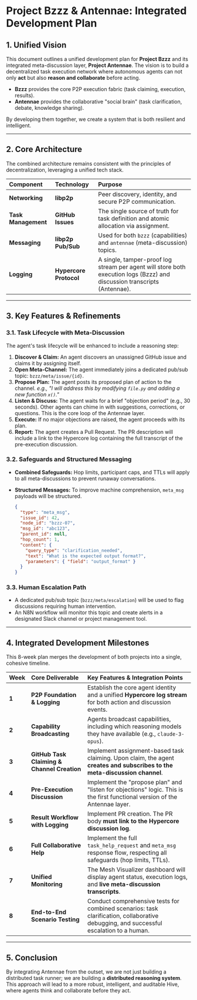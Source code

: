 # Project Bzzz & Antennae: Integrated Development Plan

## 1. Unified Vision

This document outlines a unified development plan for **Project Bzzz** and its integrated meta-discussion layer, **Project Antennae**. The vision is to build a decentralized task execution network where autonomous agents can not only **act** but also **reason and collaborate** before acting.

-   **Bzzz** provides the core P2P execution fabric (task claiming, execution, results).
-   **Antennae** provides the collaborative "social brain" (task clarification, debate, knowledge sharing).

By developing them together, we create a system that is both resilient and intelligent.

---

## 2. Core Architecture

The combined architecture remains consistent with the principles of decentralization, leveraging a unified tech stack.

| Component | Technology | Purpose |
| :--- | :--- | :--- |
| **Networking** | **libp2p** | Peer discovery, identity, and secure P2P communication. |
| **Task Management** | **GitHub Issues** | The single source of truth for task definition and atomic allocation via assignment. |
| **Messaging** | **libp2p Pub/Sub** | Used for both `bzzz` (capabilities) and `antennae` (meta-discussion) topics. |
| **Logging** | **Hypercore Protocol** | A single, tamper-proof log stream per agent will store both execution logs (Bzzz) and discussion transcripts (Antennae). |

---

## 3. Key Features & Refinements

### 3.1. Task Lifecycle with Meta-Discussion

The agent's task lifecycle will be enhanced to include a reasoning step:

1.  **Discover & Claim:** An agent discovers an unassigned GitHub issue and claims it by assigning itself.
2.  **Open Meta-Channel:** The agent immediately joins a dedicated pub/sub topic: `bzzz/meta/issue/{id}`.
3.  **Propose Plan:** The agent posts its proposed plan of action to the channel. *e.g., "I will address this by modifying `file.py` and adding a new function `x()`."*
4.  **Listen & Discuss:** The agent waits for a brief "objection period" (e.g., 30 seconds). Other agents can chime in with suggestions, corrections, or questions. This is the core loop of the Antennae layer.
5.  **Execute:** If no major objections are raised, the agent proceeds with its plan.
6.  **Report:** The agent creates a Pull Request. The PR description will include a link to the Hypercore log containing the full transcript of the pre-execution discussion.

### 3.2. Safeguards and Structured Messaging

-   **Combined Safeguards:** Hop limits, participant caps, and TTLs will apply to all meta-discussions to prevent runaway conversations.
-   **Structured Messages:** To improve machine comprehension, `meta_msg` payloads will be structured.

    ```json
    {
      "type": "meta_msg",
      "issue_id": 42,
      "node_id": "bzzz-07",
      "msg_id": "abc123",
      "parent_id": null,
      "hop_count": 1,
      "content": {
        "query_type": "clarification_needed",
        "text": "What is the expected output format?",
        "parameters": { "field": "output_format" }
      }
    }
    ```

### 3.3. Human Escalation Path

-   A dedicated pub/sub topic (`bzzz/meta/escalation`) will be used to flag discussions requiring human intervention.
-   An N8N workflow will monitor this topic and create alerts in a designated Slack channel or project management tool.

---

## 4. Integrated Development Milestones

This 8-week plan merges the development of both projects into a single, cohesive timeline.

| Week | Core Deliverable | Key Features & Integration Points |
| :--- | :--- | :--- |
| **1** | **P2P Foundation & Logging** | Establish the core agent identity and a unified **Hypercore log stream** for both action and discussion events. |
| **2** | **Capability Broadcasting** | Agents broadcast capabilities, including which reasoning models they have available (e.g., `claude-3-opus`). |
| **3** | **GitHub Task Claiming & Channel Creation** | Implement assignment-based task claiming. Upon claim, the agent **creates and subscribes to the meta-discussion channel**. |
| **4** | **Pre-Execution Discussion** | Implement the "propose plan" and "listen for objections" logic. This is the first functional version of the Antennae layer. |
| **5** | **Result Workflow with Logging** | Implement PR creation. The PR body **must link to the Hypercore discussion log**. |
| **6** | **Full Collaborative Help** | Implement the full `task_help_request` and `meta_msg` response flow, respecting all safeguards (hop limits, TTLs). |
| **7** | **Unified Monitoring** | The Mesh Visualizer dashboard will display agent status, execution logs, and **live meta-discussion transcripts**. |
| **8** | **End-to-End Scenario Testing** | Conduct comprehensive tests for combined scenarios: task clarification, collaborative debugging, and successful escalation to a human. |

---

## 5. Conclusion

By integrating Antennae from the outset, we are not just building a distributed task runner; we are building a **distributed reasoning system**. This approach will lead to a more robust, intelligent, and auditable Hive, where agents think and collaborate before they act.
